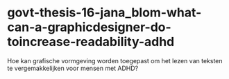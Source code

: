 # govt-thesis-16-jana_blom-what-can-a-graphicdesigner-do-toincrease-readability-adhd
Hoe kan grafische vormgeving worden toegepast om het lezen van teksten te vergemakkelijken voor mensen met ADHD?
